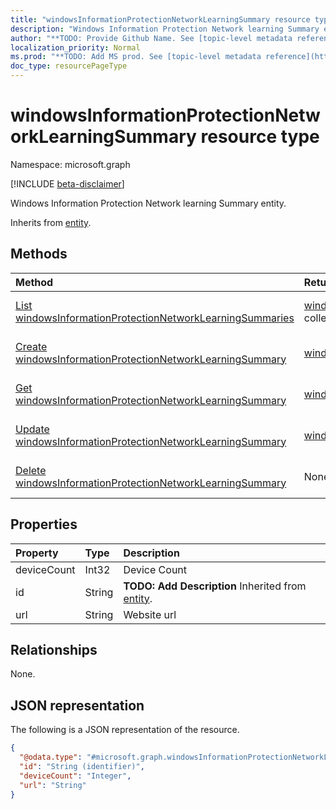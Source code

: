 ```yaml
---
title: "windowsInformationProtectionNetworkLearningSummary resource type"
description: "Windows Information Protection Network learning Summary entity."
author: "**TODO: Provide Github Name. See [topic-level metadata reference](https://msgo.azurewebsites.net/add/document/guidelines/metadata.html#topic-level-metadata)**"
localization_priority: Normal
ms.prod: "**TODO: Add MS prod. See [topic-level metadata reference](https://msgo.azurewebsites.net/add/document/guidelines/metadata.html#topic-level-metadata)**"
doc_type: resourcePageType
---
```


# windowsInformationProtectionNetworkLearningSummary resource type

Namespace: microsoft.graph

[!INCLUDE [beta-disclaimer](../../includes/beta-disclaimer.md)]

Windows Information Protection Network learning Summary entity.


Inherits from [entity](../resources/entity.md).

## Methods
|Method|Return type|Description|
|:---|:---|:---|
|[List windowsInformationProtectionNetworkLearningSummaries](../api/windowsinformationprotectionnetworklearningsummary-list.md)|[windowsInformationProtectionNetworkLearningSummary](../resources/windowsinformationprotectionnetworklearningsummary.md) collection|Get a list of the [windowsInformationProtectionNetworkLearningSummary](../resources/windowsinformationprotectionnetworklearningsummary.md) objects and their properties.|
|[Create windowsInformationProtectionNetworkLearningSummary](../api/windowsinformationprotectionnetworklearningsummary-create.md)|[windowsInformationProtectionNetworkLearningSummary](../resources/windowsinformationprotectionnetworklearningsummary.md)|Create a new [windowsInformationProtectionNetworkLearningSummary](../resources/windowsinformationprotectionnetworklearningsummary.md) object.|
|[Get windowsInformationProtectionNetworkLearningSummary](../api/windowsinformationprotectionnetworklearningsummary-get.md)|[windowsInformationProtectionNetworkLearningSummary](../resources/windowsinformationprotectionnetworklearningsummary.md)|Read the properties and relationships of a [windowsInformationProtectionNetworkLearningSummary](../resources/windowsinformationprotectionnetworklearningsummary.md) object.|
|[Update windowsInformationProtectionNetworkLearningSummary](../api/windowsinformationprotectionnetworklearningsummary-update.md)|[windowsInformationProtectionNetworkLearningSummary](../resources/windowsinformationprotectionnetworklearningsummary.md)|Update the properties of a [windowsInformationProtectionNetworkLearningSummary](../resources/windowsinformationprotectionnetworklearningsummary.md) object.|
|[Delete windowsInformationProtectionNetworkLearningSummary](../api/windowsinformationprotectionnetworklearningsummary-delete.md)|None|Deletes a [windowsInformationProtectionNetworkLearningSummary](../resources/windowsinformationprotectionnetworklearningsummary.md) object.|

## Properties
|Property|Type|Description|
|:---|:---|:---|
|deviceCount|Int32|Device Count|
|id|String|**TODO: Add Description** Inherited from [entity](../resources/entity.md).|
|url|String|Website url|

## Relationships
None.

## JSON representation
The following is a JSON representation of the resource.
<!-- {
  "blockType": "resource",
  "keyProperty": "id",
  "@odata.type": "microsoft.graph.windowsInformationProtectionNetworkLearningSummary",
  "baseType": "microsoft.graph.entity",
  "openType": false
}
-->
``` json
{
  "@odata.type": "#microsoft.graph.windowsInformationProtectionNetworkLearningSummary",
  "id": "String (identifier)",
  "deviceCount": "Integer",
  "url": "String"
}
```

